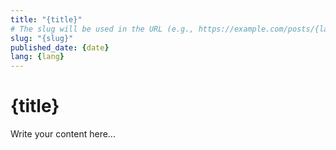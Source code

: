 ```yaml
---
title: "{title}"
# The slug will be used in the URL (e.g., https://example.com/posts/{lang}/{slug})
slug: "{slug}"
published_date: {date}
lang: {lang}
---
```


# {title}

Write your content here...
